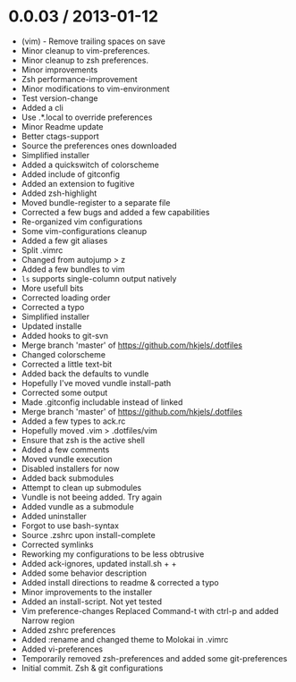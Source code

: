 
0.0.03 / 2013-01-12 
===================

  * (vim) - Remove trailing spaces on save
  * Minor cleanup to vim-preferences.
  * Minor cleanup to zsh preferences.
  * Minor improvements
  * Zsh performance-improvement
  * Minor modifications to vim-environment
  * Test version-change
  * Added a cli
  * Use .*.local to override preferences
  * Minor Readme update
  * Better ctags-support
  * Source the preferences ones downloaded
  * Simplified installer
  * Added a quickswitch of colorscheme
  * Added include of gitconfig
  * Added an extension to fugitive
  * Added zsh-highlight
  * Moved bundle-register to a separate file
  * Corrected a few bugs and added a few capabilities
  * Re-organized vim configurations
  * Some vim-configurations cleanup
  * Added a few git aliases
  * Split .vimrc
  * Changed from autojump > z
  * Added a few bundles to vim
  * `ls` supports single-column output natively
  * More usefull bits
  * Corrected loading order
  * Corrected a typo
  * Simplified installer
  * Updated installe
  * Added hooks to git-svn
  * Merge branch 'master' of https://github.com/hkjels/.dotfiles
  * Changed colorscheme
  * Corrected a little text-bit
  * Added back the defaults to vundle
  * Hopefully I've moved vundle install-path
  * Corrected some output
  * Made .gitconfig includable instead of linked
  * Merge branch 'master' of https://github.com/hkjels/.dotfiles
  * Added a few types to ack.rc
  * Hopefully moved .vim > .dotfiles/vim
  * Ensure that zsh is the active shell
  * Added a few comments
  * Moved vundle execution
  * Disabled installers for now
  * Added back submodules
  * Attempt to clean up submodules
  * Vundle is not beeing added. Try again
  * Added vundle as a submodule
  * Added uninstaller
  * Forgot to use bash-syntax
  * Source .zshrc upon install-complete
  * Corrected symlinks
  * Reworking my configurations to be less obtrusive
  * Added ack-ignores, updated install.sh + +
  * Added some behavior description
  * Added install directions to readme & corrected a typo
  * Minor improvements to the installer
  * Added an install-script. Not yet tested
  * Vim preference-changes Replaced Command-t with ctrl-p and added Narrow region
  * Added zshrc preferences
  * Added :rename and changed theme to Molokai in .vimrc
  * Added vi-preferences
  * Temporarily removed zsh-preferences and added some git-preferences
  * Initial commit. Zsh & git configurations

